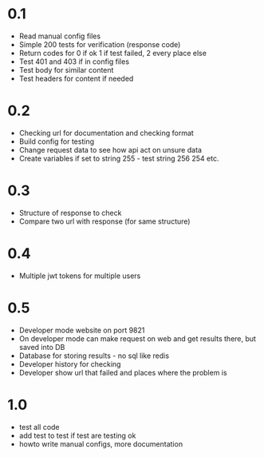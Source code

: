 # 0.1
* Read manual config files
* Simple 200 tests for verification (response code)
* Return codes for 0 if ok 1 if test failed, 2 every place else
* Test 401 and 403 if in config files
* Test body for similar content
* Test headers for content if needed

# 0.2
* Checking url for documentation and checking format
* Build config for testing
* Change request data to see how api act on unsure data
* Create variables if set to string 255 - test string 256 254 etc.

# 0.3
* Structure of response to check
* Compare two url with response (for same structure)

# 0.4
* Multiple jwt tokens for multiple users

# 0.5
* Developer mode website on port 9821
* On developer mode can make request on web and get results there, but saved into DB
* Database for storing results - no sql like redis
* Developer history for checking
* Developer show url that failed and places where the problem is

# 1.0
* test all code
* add test to test if test are testing ok
* howto write manual configs, more documentation